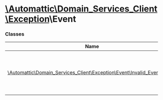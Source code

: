 # [\Automattic](../namespaces/automattic.md)[\Domain_Services_Client](../namespaces/automattic-domain-services-client.md)[\Exception](../namespaces/automattic-domain-services-client-exception.md)\Event

### Classes

| Name | Summary |
|------|---------|
| [\Automattic\Domain_Services_Client\Exception\Event\Invalid_Event_Name](../classes/Automattic-Domain-Services-Client-Exception-Event-Invalid-Event-Name.md) | Exception thrown when an invalid event name is used. |
